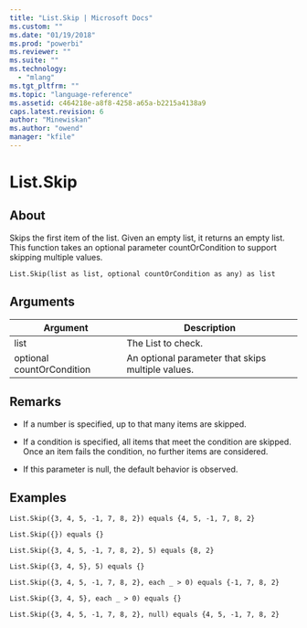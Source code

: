 ```yaml
---
title: "List.Skip | Microsoft Docs"
ms.custom: ""
ms.date: "01/19/2018"
ms.prod: "powerbi"
ms.reviewer: ""
ms.suite: ""
ms.technology: 
  - "mlang"
ms.tgt_pltfrm: ""
ms.topic: "language-reference"
ms.assetid: c464218e-a8f8-4258-a65a-b2215a4138a9
caps.latest.revision: 6
author: "Minewiskan"
ms.author: "owend"
manager: "kfile"
---
```

# List.Skip

  
## About  
Skips the first item of the list.  Given an empty list, it returns an empty list. This function takes an optional parameter countOrCondition to support skipping multiple values.  
  
```  
List.Skip(list as list, optional countOrCondition as any) as list  
```  
  
## Arguments  
  
|Argument|Description|  
|------------|---------------|  
|list|The List to check.|  
|optional countOrCondition|An optional parameter that skips multiple values.|  
  
## <a name="__toc360789265"></a>Remarks  
  
-   If a number is specified, up to that many items are skipped.  
  
-   If a condition is specified, all items that meet the condition are skipped.  Once an item fails the condition, no further items are considered.  
  
-   If this parameter is null, the default behavior is observed.  
  
## Examples  
  
```  
List.Skip({3, 4, 5, -1, 7, 8, 2}) equals {4, 5, -1, 7, 8, 2}  
```  
  
```  
List.Skip({}) equals {}  
```  
  
```  
List.Skip({3, 4, 5, -1, 7, 8, 2}, 5) equals {8, 2}  
```  
  
```  
List.Skip({3, 4, 5}, 5) equals {}  
```  
  
```  
List.Skip({3, 4, 5, -1, 7, 8, 2}, each _ > 0) equals {-1, 7, 8, 2}  
```  
  
```  
List.Skip({3, 4, 5}, each _ > 0) equals {}  
```  
  
```  
List.Skip({3, 4, 5, -1, 7, 8, 2}, null) equals {4, 5, -1, 7, 8, 2}  
```  
